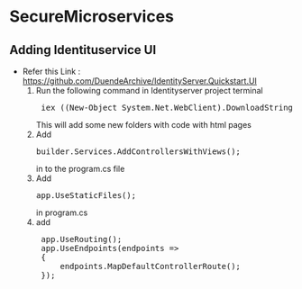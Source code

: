 # SecureMicroservices


## Adding Identituservice UI
* Refer this Link : https://github.com/DuendeArchive/IdentityServer.Quickstart.UI
  1. Run the following command in Identityserver project terminal
     <pre> iex ((New-Object System.Net.WebClient).DownloadString('https://raw.githubusercontent.com/DuendeSoftware/IdentityServer.Quickstart.UI/main/getmain.ps1'))</pre>
     This will add some new folders with code with html pages
  2. Add <pre>builder.Services.AddControllersWithViews();</pre>  in to the program.cs file
  3. Add <pre>app.UseStaticFiles();</pre> in program.cs
  4. add
     <pre>
      app.UseRouting();
      app.UseEndpoints(endpoints =>
      {
          endpoints.MapDefaultControllerRoute();
      });
     </pre>
     
     
